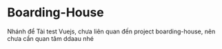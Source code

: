 # Boarding-House
Nhánh để Tài test Vuejs, chưa liên quan đến project boarding-house, nên chưa cần quan tâm ddaau nhé

